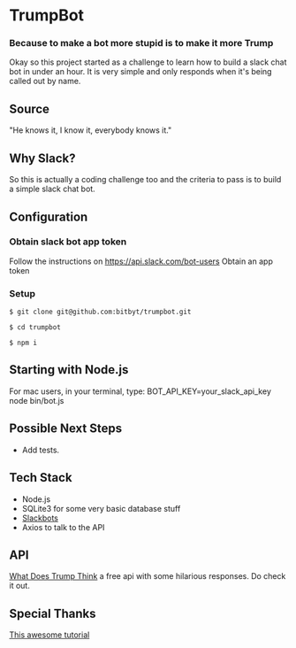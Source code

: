 # TrumpBot
### Because to make a bot more stupid is to make it more Trump

Okay so this project started as a challenge to learn how to build a slack chat bot in under an hour. It is very simple and only responds when it's being called out by name.

## Source

"He knows it, I know it, everybody knows it."

## Why Slack?

So this is actually a coding challenge too and the criteria to pass is to build a simple slack chat bot.

## Configuration

### Obtain slack bot app token

Follow the instructions on https://api.slack.com/bot-users
Obtain an app token

### Setup

```
$ git clone git@github.com:bitbyt/trumpbot.git

$ cd trumpbot

$ npm i

```

## Starting with Node.js

For mac users, in your terminal, type: BOT_API_KEY=your_slack_api_key node bin/bot.js

## Possible Next Steps

- Add tests.

## Tech Stack

* Node.js
* SQLite3 for some very basic database stuff
* [Slackbots](https://www.npmjs.com/package/slackbots)
* Axios to talk to the API

## API

[What Does Trump Think](https://whatdoestrumpthink.com/) a free api with some hilarious responses. Do check it out.

## Special Thanks

[This awesome tutorial](https://scotch.io/tutorials/building-a-slack-bot-with-node-js-and-chuck-norris-super-powers)
